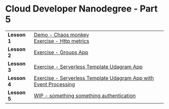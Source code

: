 # Cloud Developer Nanodegree - Part 5

<table>
  <tr>
    <td><b>Lesson 1</b></td>
    <td>
      <a href="./part5-l1-chaos-monkey/">Demo - Chaos monkey</a></br>
      <a href="./part5-l1-exercise-http-metrics/">Exercise - Http metrics</a>
    </td>
  </tr>
  <tr>
    <td><b>Lesson 2</b></td>
    <td><a href="./part5-l2-exercise-groups-app/">Exercise - Groups App</a></td>
  </tr>
  <tr>
    <td><b>Lesson 3</b></td>
    <td><a href="./part5-l3-exercise-serverless-template/udagram-app">Exercise - Serverless Template Udagram App</a></td>
  </tr>
  <tr>
    <td><b>Lesson 4</b></td>
    <td><a href="./part5-l4-exercise-serverless-event-processing/">Exercise - Serverless Template Udagram App with Event Processing</a></td>
  </tr>
  <tr>
    <td><b>Lesson 5</b></td>
    <td><a href="./part5-l5-exercise-serverless-authentication/">WIP - something something authentication</a></td>
  </tr>
</table>